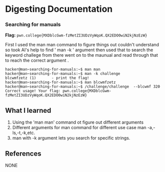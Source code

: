 # Digesting Documentation 

### Searching for manuals 

**Flag:** `pwn.college{MXDblcGwm-fzMetZI3UDzVyWqoK.QX2EDO0wiN2kjNzEzW}`

First I used the man man command to figure things out couldn't understand so took AI's help to find ' man -k ' argument then used that to search the keyword challege from there went on to the maunual and read through that to reach the correct argument .

```
hacker@man~searching-for-manuals:~$ man man 
hacker@man~searching-for-manuals:~$ man -k challenge  
blcwmfzetz (1)       - print the flag!
hacker@man~searching-for-manuals:~$ man blcwmfzetz
hacker@man~searching-for-manuals:~$ /challenge/challenge  --blcwmf 320
Correct usage! Your flag: pwn.college{MXDblcGwm-fzMetZI3UDzVyWqoK.QX2EDO0wiN2kjNzEzW}
```

## What I learned

1. Using the 'man man' command ot figure out different arguments
2. Different arguments for man command for different use case man -a,-ls,-t,-k,etc.
3. man with -k argument lets you search for specific strings. 

## References

NONE
